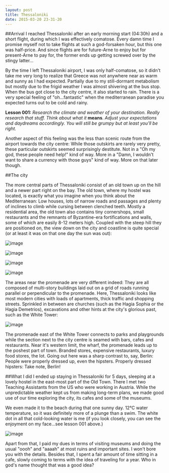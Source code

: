 ```yaml
---
layout: post
title: Thessaloniki
date: 2015-03-20 23-31-20
---
```

##Arrival
I reached Thessaloniki after an early morning start (04:30h) and a short flight, during which I was effectively comatose. Every damn time I promise myself not to take flights at such a god-forsaken hour, but this one was half-price. And since flights are for future-Arne to enjoy but for present-Arne to pay for, the former ends up getting screwed over by the stingy latter...

By the time I left Thessaloniki airport, I was only half-comatose, so it didn't take me very long to realize that Greece was not anywhere near as warm and sunny as I had expected. Partially due to my still-dormant metabolism but mostly due to the frigid weather I was almost shivering at the bus stop. When the bus got close to the city centre, it also started to rain. There is a very special feeling of "oh...fantastic" when the mediterranean paradise you expected turns out to be cold and rainy.

**Lesson 001:** *Research the climate and weather of your destination. Really research that stuff. Think about what it* **means**. *Adjust your expectations and daydreams accordingly. You will still be grumpy but at least you'll be right.*

Another aspect of this feeling was the less than scenic route from the airport towards the city centre: While those outskirts are rarely very pretty, these particular outskirts seemed surprisingly destitute. Not in a "Oh my god, these people need help!" kind of way. More in a "Damn, I wouldn't want to share a currency with those guys" kind of way. More on that later though.

##The city

The more central parts of Thessaloniki consist of an old town up on the hill and a newer part right on the bay. The old town, where my hostel was located, is exactly what you imagine when you think about the Mediterranean: Low houses, lots of narrow roads and passages and plenty of inclines to climb while cursing between clenched teeth. Mostly a residential area, the old town also contains tiny cornershops, small restaurants and the remnants of Byzantine-era fortifications and walls, some of which are easily 8-12 meters high. Coupled with the steep hill they are positioned on, the view down on the city and coastline is quite special (or at least it was on that one day the sun was out):


![image](http://rkwrd.github.io/pics/IMG_20150319_124700_scaled.jpg)

![image](http://rkwrd.github.io/pics/IMG_20150319_201431_scaled.jpg)

![image](http://rkwrd.github.io/pics/IMG_20150319_125804_scaled.jpg)

![image](http://rkwrd.github.io/pics/IMG_20150321_174658_scaled.jpg)


The areas near the promenade are very different indeed: They are all composed of multi-story buildings laid out on a grid of roads running parallel or perpendicular to the promenade. Here, Thessaloniki looks like most modern cities with loads of apartments, thick traffic and shopping streets. Sprinkled in between are churches (such as the Hagia Sophia or the Hagia Demetrios), excavations and other hints at the city's glorious past, such as the White Tower:

![image](http://rkwrd.github.io/pics/IMG_20150318_122006_scaled.jpg)

The promenade east of the White Tower connects to parks and playgrounds while the section next to the city centre is seamed with bars, cafes and restaurants. Near it's western limit, the wharf, the promenade leads up to the poshest part of town. Branded stores, expensive restaurants, luxury food stores, the lot. Going out here was a sharp contrast to, say, Berlin: People were properly dressed up, even the hipsters. Properly dressed hipsters: Take note, Berlin!
 

##What I did
I ended up staying in Thessaloniki for 5 days, sleeping at a lovely hostel in the east-most part of the Old Town. There I met two Teaching Assistants from the US who were working in Austria. While the unpredictable weather kept us from making long-term plans, we made good use of our time exploring the city, its cafes and some of the museums.

We even made it to the beach during that one sunny day. 12°C water temperature, so it was definitely more of a plunge than a swim. The white dot in all that cold-looking water is me (if you look closely, you can see the enjoyment on my face...see lesson 001 above.)

![image](http://rkwrd.github.io/pics/IMG-20150322-WA0000_scaled.jpg)

Apart from that, I paid my dues in terms of visiting museums and doing the usual "oooh" and "aaaah" at most ruins and important sites. I won't bore you with the details. Besides that, I spent a fair amount of time sitting in a cafe, slowly coming to terms with the idea of traveling for a year. Who in god's name thought that was a good idea?



